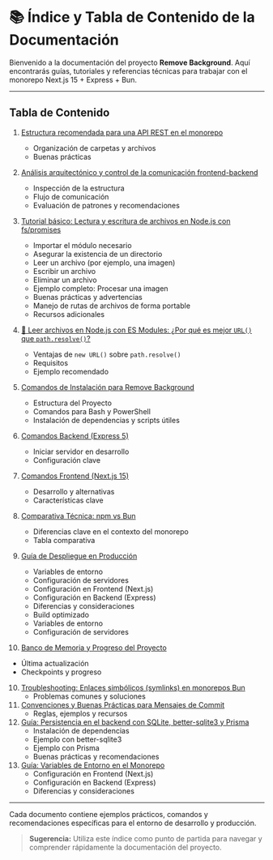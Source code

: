 # 📚 Índice y Tabla de Contenido de la Documentación

Bienvenido a la documentación del proyecto **Remove Background**. Aquí encontrarás guías, tutoriales y referencias técnicas para trabajar con el monorepo Next.js 15 + Express + Bun.

---

## Tabla de Contenido

1. [Estructura recomendada para una API REST en el monorepo](./07_estructura-api-rest.md)
   - Organización de carpetas y archivos
   - Buenas prácticas
2. [Análisis arquitectónico y control de la comunicación frontend-backend](./api_communication.md#análisis-arquitectónico-y-control-de-la-comunicación-en-el-monorepo)
   - Inspección de la estructura
   - Flujo de comunicación
   - Evaluación de patrones y recomendaciones
3. [Tutorial básico: Lectura y escritura de archivos en Node.js con fs/promises](./01_tutorial-lectura-escritura-archivos.md)
   - Importar el módulo necesario
   - Asegurar la existencia de un directorio
   - Leer un archivo (por ejemplo, una imagen)
   - Escribir un archivo
   - Eliminar un archivo
   - Ejemplo completo: Procesar una imagen
   - Buenas prácticas y advertencias
   - Manejo de rutas de archivos de forma portable
   - Recursos adicionales
3. [📜 Leer archivos en Node.js con ES Modules: ¿Por qué es mejor `URL()` que `path.resolve()`?](./02_abosolute-paths.md)
   - Ventajas de `new URL()` sobre `path.resolve()`
   - Requisitos
   - Ejemplo recomendado
4. [Comandos de Instalación para Remove Background](./03_comandos-instalacion.md)
   - Estructura del Proyecto
   - Comandos para Bash y PowerShell
   - Instalación de dependencias y scripts útiles
5. [Comandos Backend (Express 5)](./04_comandos-backend.md)
   - Iniciar servidor en desarrollo
   - Configuración clave
6. [Comandos Frontend (Next.js 15)](./05_comandos-frontend.md)
   - Desarrollo y alternativas
   - Características clave
7. [Comparativa Técnica: npm vs Bun](./06_comparativa-npm-bun.md)
   - Diferencias clave en el contexto del monorepo
   - Tabla comparativa
8. [Guía de Despliegue en Producción](./08_guia-produccion.md)
   - Variables de entorno
   - Configuración de servidores
   - Configuración en Frontend (Next.js)
   - Configuración en Backend (Express)
   - Diferencias y consideraciones
   - Build optimizado
   - Variables de entorno
   - Configuración de servidores



10. [Banco de Memoria y Progreso del Proyecto](./09_memory-bank.md)
   - Última actualización
   - Checkpoints y progreso
10. [Troubleshooting: Enlaces simbólicos (symlinks) en monorepos Bun](./10_troubleshooting.md)
    - Problemas comunes y soluciones
11. [Convenciones y Buenas Prácticas para Mensajes de Commit](./11_convenciones-mensajes-commit.md)
    - Reglas, ejemplos y recursos
12. [Guía: Persistencia en el backend con SQLite, better-sqlite3 y Prisma](./12_sqlite-prisma-backend.md)
    - Instalación de dependencias
    - Ejemplo con better-sqlite3
    - Ejemplo con Prisma
    - Buenas prácticas y recomendaciones
13. [Guía: Variables de Entorno en el Monorepo](./13_variables-entorno.md)
    - Configuración en Frontend (Next.js)
    - Configuración en Backend (Express)
    - Diferencias y consideraciones

---

Cada documento contiene ejemplos prácticos, comandos y recomendaciones específicas para el entorno de desarrollo y producción.

> **Sugerencia:** Utiliza este índice como punto de partida para navegar y comprender rápidamente la documentación del proyecto.
